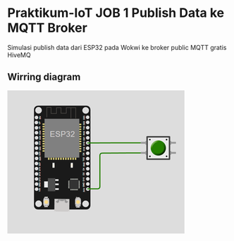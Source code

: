 # Praktikum-IoT JOB 1 Publish Data ke MQTT Broker
Simulasi publish data dari ESP32 pada Wokwi ke broker public MQTT gratis HiveMQ
## Wirring diagram
  ![wiring-diagram-image](img/wiring.png)
